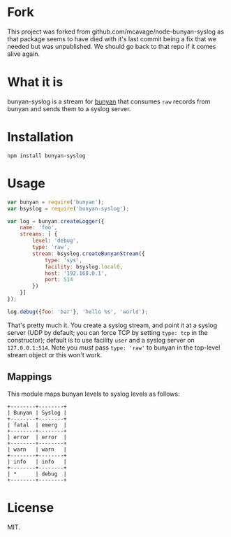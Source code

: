 # Fork

This project was forked from github.com/mcavage/node-bunyan-syslog as that
package seems to have died with it's last commit being a fix that we needed
but was unpublished. We should go back to that repo if it comes alive again.

# What it is

bunyan-syslog is a stream for [bunyan](https://github.com/trentm/node-bunyan)
that consumes `raw` records from bunyan and sends them to a syslog server.

# Installation

    npm install bunyan-syslog

# Usage

```javascript
var bunyan = require('bunyan');
var bsyslog = require('bunyan-syslog');

var log = bunyan.createLogger({
	name: 'foo',
	streams: [ {
		level: 'debug',
		type: 'raw',
		stream: bsyslog.createBunyanStream({
			type: 'sys',
			facility: bsyslog.local0,
			host: '192.168.0.1',
			port: 514
		})
	}]
});

log.debug({foo: 'bar'}, 'hello %s', 'world');
```
That's pretty much it.  You create a syslog stream, and point it at a syslog
server (UDP by default; you can force TCP by setting `type: tcp` in the
constructor); default is to use facility `user` and a syslog server on
`127.0.0.1:514`.  Note you *must* pass `type: 'raw'` to bunyan in the top-level
stream object or this won't work.

## Mappings

This module maps bunyan levels to syslog levels as follows:

```
+--------+--------+
| Bunyan | Syslog |
+--------+--------+
| fatal  | emerg  |
+--------+--------+
| error  | error  |
+--------+--------+
| warn   | warn   |
+--------+--------+
| info   | info   |
+--------+--------+
| *      | debug  |
+--------+--------+
```

# License

MIT.
